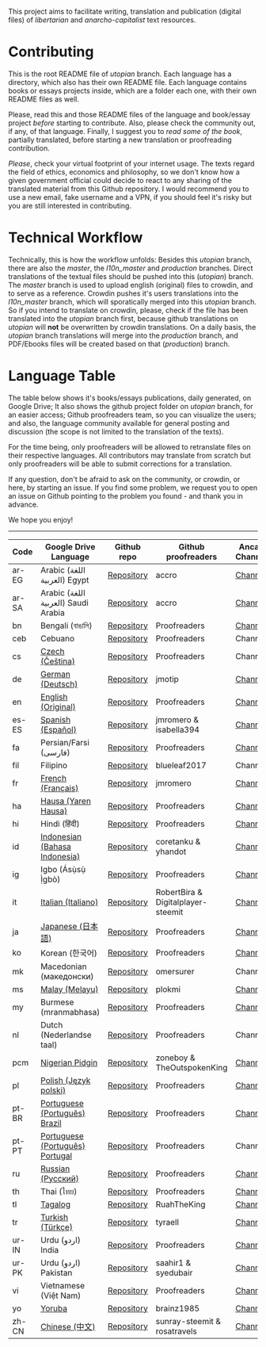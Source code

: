 This project aims to facilitate writing, translation and publication (digital files) of *libertarian* and *anarcho-capitalist* text resources.

# Contributing

This is the root README file of *utopian* branch. Each language has a directory, which also has their own README file. Each language contains books or essays projects inside, which are a folder each one, with their own README files as well.

Please, read this and those README files of the language and book/essay project *before* starting to contribute. Also, please check the community out, if any, of that language. Finally, I suggest you to *read some of the book*, partially translated, before starting a new translation or proofreading contribution.

*Please*, check your virtual footprint of your internet usage. The texts regard the field of ethics, economics and philosophy, so we don't know how a given government official could decide to react to any sharing of the translated material from this Github repository.
I would recommend you to use a new email, fake username and a VPN, if you should feel it's risky but you are still interested in contributing.

# Technical Workflow

Technically, this is how the workflow unfolds:
Besides this *utopian* branch, there are also the *master*, the *l10n_master* and *production* branches. Direct translations of the textual files should be pushed into this (*utopian*) branch. The *master* branch is used to upload english (original) files to crowdin, and to serve as a reference. Crowdin pushes it's users translations into the *l10n_master* branch, which will sporatically merged into this *utopian* branch.
So if you intend to translate on crowdin, please, check if the file has been translated into the *utopian* branch first, because github translations on *utopian* will **not** be overwritten by crowdin translations.
On a daily basis, the *utopian* branch translations will merge into the *production* branch, and PDF/Ebooks files will be created based on that (*production*) branch.

# Language Table

The table below shows it's books/essays publications, daily generated, on Google Drive; It also shows the github project folder on *utopian* branch, for an easier access; Github proofreaders team, so you can visualize the users; and also, the language community available for general posting and discussion (the scope is not limited to the translation of the texts).

For the time being, only proofreaders will be allowed to retranslate files on their respective languages. All contributors may translate from scratch but only proofreaders will be able to submit corrections for a translation.

If any question, don't be afraid to ask on the community, or crowdin, or here, by starting an issue.
If you find some problem, we request you to open an issue on Github pointing to the problem you found - and thank you in advance.

We hope you enjoy!

---

| Code | Google Drive Language | Github repo | Github proofreaders | Ancap Channel |
| ---- | --------------------- | ----------- | ------------------- | ------------- |
| ar-EG | Arabic (اللغة العربية) Egypt | [Repository](https://github.com/ancap-ch/from-en/tree/utopian/ar-EG) | accro | [Channel](https://EG.ancap.ch/) |
| ar-SA | Arabic (اللغة العربية) Saudi Arabia | [Repository](https://github.com/ancap-ch/from-en/tree/utopian/ar-SA) | accro | [Channel](https://SA.ancap.ch) |
| bn | Bengali (বাঙালি) | [Repository](https://github.com/ancap-ch/from-en/tree/utopian/bn) | Proofreaders | [Channel](https://BD.ancap.ch) |
| ceb | Cebuano | [Repository](https://github.com/ancap-ch/from-en/tree/utopian/ceb) | Proofreaders | Channel |
| cs | [Czech (Čeština)](https://drive.google.com/open?id=1Eh81_9mnOx6fPzPKwVhl8tWIbwvcAspn) | [Repository](https://github.com/ancap-ch/from-en/tree/utopian/cs) | Proofreaders | Channel | 
| de | [German (Deutsch)](https://drive.google.com/open?id=1ZJSmlffH0FgnlYXPbxbDHuPVM3JQtdUc) | [Repository](https://github.com/ancap-ch/from-en/tree/utopian/) | jmotip | [Channel](https://DE.ancap.ch) |
| en | [English (Original)](https://drive.google.com/open?id=1xr75MTKrof1RRWumSY9bVok232zA7ZpJ) | [Repository](https://github.com/ancap-ch/from-en/tree/production/en) | Proofreaders | [Channel](https://EN.ancap.ch) |
| es-ES | [Spanish (Español)](https://drive.google.com/open?id=18SHPeRibheHAY9KvJqfFWtoQE2IoFN51) | [Repository](https://github.com/ancap-ch/from-en/tree/utopian/es-ES) | jmromero & isabella394 | [Channel](https://ES.ancap.ch) |
| fa | Persian/Farsi (فارسی) | [Repository](https://github.com/ancap-ch/from-en/tree/utopian/fa) | Proofreaders | [Channel](https://IR.ancap.ch) |
| fil | Filipino | [Repository](https://github.com/ancap-ch/from-en/tree/utopian/fil) | blueleaf2017 | Channel |
| fr | [French (Français)](https://drive.google.com/open?id=17L3FcsYP9GX4tHRxFJ51sUudYgJa0oO_) | [Repository](https://github.com/ancap-ch/from-en/tree/utopian/fr) | jmromero | [Channel](https://FR.ancap.ch) |
| ha | [Hausa (Yaren Hausa)](https://drive.google.com/open?id=1wfbtz5FFrvnKJTvawvYPkpt4Mm7NWrgw) | [Repository](https://github.com/ancap-ch/from-en/tree/utopian/ha) | Proofreaders | [Channel](https://NG.ancap.ch) |
| hi | Hindi (हिंदी) | [Repository](https://github.com/ancap-ch/from-en/tree/utopian/hi) | Proofreaders | [Channel](https://IN.ancap.ch) |
| id | [Indonesian (Bahasa Indonesia)](https://drive.google.com/open?id=1MbdKi0prim0oDvuMwqhUz9eVZAXI15LC) | [Repository](https://github.com/ancap-ch/from-en/tree/utopian/id) | coretanku & yhandot | [Channel](https://ID.ancap.ch) |
| ig | Igbo (Ásụ̀sụ̀ Ị̀gbò) | [Repository](https://github.com/ancap-ch/from-en/tree/utopian/ig) | Proofreaders | [Channel](https://NG.ancap.ch) |
| it | [Italian (Italiano)](https://drive.google.com/open?id=1NoKLFq3pj52mznZmCRLa81hiLNSAmze9) | [Repository](https://github.com/ancap-ch/from-en/tree/utopian/it) | RobertBira & Digitalplayer-steemit | [Channel](https://IT.ancap.ch) |
| ja | [Japanese (日本語)](https://drive.google.com/open?id=1mw1eGXSr7ocZZmksiOXtbCXtyhRgIOh-) | [Repository](https://github.com/ancap-ch/from-en/tree/utopian/ja) | Proofreaders | [Channel](https://JP.ancap.ch) |
| ko | Korean (한국어) | [Repository](https://github.com/ancap-ch/from-en/tree/utopian/ko) | Proofreaders | [Channel](https://KR.ancap.ch) |
| mk | Macedonian (македонски) | [Repository](https://github.com/ancap-ch/from-en/tree/utopian/mk) | omersurer | Channel |
| ms | [Malay (Melayu)](https://drive.google.com/open?id=1dEBkg168KJGsexebp0yS6TKD_uxvsnR2) | [Repository](https://github.com/ancap-ch/from-en/tree/utopian/ms) | plokmi | [Channel](https://MY.ancap.ch) |
| my | Burmese (mranmabhasa) | [Repository](https://github.com/ancap-ch/from-en/tree/utopian/my) | Proofreaders | [Channel](https://MM.ancap.ch) |
| nl | Dutch (Nederlandse taal) | [Repository](https://github.com/ancap-ch/from-en/tree/utopian/nl) | Proofreaders | Channel |
| pcm | [Nigerian Pidgin](https://drive.google.com/open?id=1Kd621BVUBtGO9KlBh8O0z1L70ZLed6kq) | [Repository](https://github.com/ancap-ch/from-en/tree/utopian/pcm) | zoneboy & TheOutspokenKing | [Channel](https://NG.ancap.ch) |
| pl | [Polish (Język polski)](https://drive.google.com/open?id=1C80huqY7CLxuiio7CEYcTR18w6SdWQFi) | [Repository](https://github.com/ancap-ch/from-en/tree/utopian/pl) | Proofreaders | [Channel](https://PL.ancap.ch) |
| pt-BR | [Portuguese (Português) Brazil](https://drive.google.com/open?id=1IzBUzwfVgi1-TYnnJdOX3--HxG63jByh) | [Repository](https://github.com/ancap-ch/from-en/tree/utopian/pt-BR) | Proofreaders | [Channel](https://BR.ancap.ch) |
| pt-PT | [Portuguese (Português) Portugal](https://drive.google.com/open?id=1YyoKO_ke61DkqxCL_ygIH89dDMo4K2HR) | [Repository](https://github.com/ancap-ch/from-en/tree/utopian/pt-PT) | Proofreaders | Channel |
| ru | [Russian (Русский)](https://drive.google.com/open?id=1VC5YfgPSuKIkgbzhdxgLxpPSR-RPzcJ3) | [Repository](https://github.com/ancap-ch/from-en/tree/utopian/ru) | Proofreaders | [Channel](https://RU.ancap.ch) |
| th | Thai (ไทย) | [Repository](https://github.com/ancap-ch/from-en/tree/utopian/th) | Proofreaders | [Channel](https://TH.ancap.ch) |
| tl | [Tagalog](https://drive.google.com/open?id=1oUlhwwnuSlKXsdnyBSx5RvGyb1WK6hW1) | [Repository](https://github.com/ancap-ch/from-en/tree/utopian/tl) | RuahTheKing | [Channel](https://PH.ancap.ch) |
| tr | [Turkish (Türkçe)](https://drive.google.com/open?id=1nIuIUtaoikzwtKjt9r1l6e0jVLxmCKlI) | [Repository](https://github.com/ancap-ch/from-en/tree/utopian/tr) | tyraell | [Channel](https://TR.ancap.ch) |
| ur-IN | Urdu (اردو) India | [Repository](https://github.com/ancap-ch/from-en/tree/utopian/ur-IN) | Proofreaders | [Channel](https://IN.ancap.ch) |
| ur-PK | Urdu (اردو) Pakistan | [Repository](https://github.com/ancap-ch/from-en/tree/utopian/ur-PK) | saahir1 & syedubair | [Channel](https://PK.ancap.ch) |
| vi | Vietnamese (Việt Nam) | [Repository](https://github.com/ancap-ch/from-en/tree/utopian/vi) | Proofreaders | [Channel](https://VN.ancap.ch) |
| yo | [Yoruba](https://drive.google.com/open?id=1_Nnjefj8UgKtlSPK8XfEdGsKNw0geacN) | [Repository](https://github.com/ancap-ch/from-en/tree/utopian/yo) | brainz1985 | [Channel](https://NG.ancap.ch) |
| zh-CN | [Chinese (中文)](https://drive.google.com/open?id=1R7R4g0QBn_TCm9P21S1YcNBoYgiixffM) | [Repository](https://github.com/ancap-ch/from-en/tree/utopian/zh-CN) | sunray-steemit & rosatravels | [Channel](https://CN.ancap.ch) |
